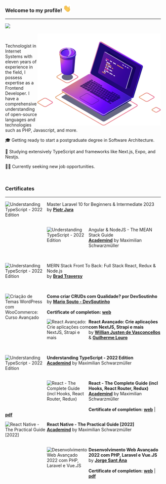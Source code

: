 ### Welcome to my profile! <img src="https://raw.githubusercontent.com/caiobarilli/caiobarilli/main/public/img/hand-illustration.gif" width="25px">

<hr>

<p align="left">
  <a href="https://gist.github.com/caiobarilli">
    <img src="https://img.shields.io/badge/Gists-100000?style=for-the-badge&logo=github&logoColor=white" />
  </a>
</p>

<img src="https://raw.githubusercontent.com/caiobarilli/caiobarilli/main/public/img/computer-illustration.png" min-width="400px" max-width="400px" width="400px" align="right" alt="Computador iuriCode">

<br/>

<p align="left">
Technologist in Internet Systems with eleven years of experience in the field, I possess expertise as a Frontend Developer. I have a comprehensive understanding of open-source languages and technologies such as PHP, Javascript, and more.
</p>

<p align="left">
  🎓 Getting ready to start a postgraduate degree in Software Architecture.
</p>

<p align="left">
  📖 Studying extensively TypeScript and frameworks like Next.js, Expo, and Nestjs.
</p>

<p align="left">
  🧑‍💼 Currently seeking new job opportunities.
</p>

<br/>

### Certificates

<hr>


[<img align="left" height="94px" width="135px" alt="Understanding TypeScript - 2022 Edition" src="https://img-c.udemycdn.com/course/240x135/2020278_e07c_8.jpg"/>](https://www.udemy.com/course/laravel-beginner-fundamentals/)
Master Laravel 10 for Beginners & Intermediate 2023 \
by [**Piotr Jura**](https://www.udemy.com/course/laravel-beginner-fundamentals/#instructor-1) \
\
<br/>


[<img align="left" height="94px" width="135px" alt="Understanding TypeScript - 2022 Edition" src="https://img-c.udemycdn.com/course/240x135/833442_b26e_5.jpg"/>](https://www.udemy.com/course/angular-2-and-nodejs-the-practical-guide/)
Angular & NodeJS - The MEAN Stack Guide \
[**Academind**](https://www.udemy.com/user/academind/) by Maximilian Schwarzmüller \
\
<br/>


[<img align="left" height="94px" width="135px" alt="Understanding TypeScript - 2022 Edition" src="https://img-c.udemycdn.com/course/240x135/1646980_23f7_3.jpg"/>](https://www.udemy.com/course/mern-stack-front-to-back/)
MERN Stack Front To Back: Full Stack React, Redux & Node.js \
by [**Brad Traversy**](https://www.udemy.com/course/mern-stack-front-to-back/#instructor-1)  \
\
<br/>


[<img align="left" height="94px" width="135px" alt="Criação de Temas WordPress com WooCommerce: Curso Avançado" src="https://hotmart.s3.amazonaws.com/product_pictures/4ace1b5f-58ac-4b8a-8ec2-223c8e0af6d2/fotoprincipal.jpg"/>](https://hotmart.com/pt-br/marketplace/produtos/como-criar-cruds-com-qualidade-por-devsoutinho)
**Como criar CRUDs com Qualidade? por DevSoutinho** \
 by [**Mario Souto - DevSoutinho**](https://hotmart.com/pt-br/marketplace/produtos/como-criar-cruds-com-qualidade-por-devsoutinho) \
\
<strong>Certificate of completion:</strong>
[**web**](https://crudcomqualidade.club.hotmart.com/public/user-certificate/8da138cf-3a93-4e91-b4ed-86bf63efb5e2/_)
<br/>


[<img align="left" height="94px" width="135px" alt="React Avançado: Crie aplicações com NextJS, Strapi e mais" src="https://img-b.udemycdn.com/course/240x135/3210857_1c0e.jpg"/>](https://www.udemy.com/course/react-avancado/)
**React Avançado: Crie aplicações com NextJS, Strapi e mais** \
by [**Willian Justen de Vasconcellos**](https://www.udemy.com/course/react-avancado/#instructor-1) & [**Guilherme Louro**](https://www.udemy.com/course/react-avancado/#instructor-2) \
\
<br/>

[<img align="left" height="94px" width="135px" alt="Understanding TypeScript - 2022 Edition" src="https://img-b.udemycdn.com/course/750x422/947098_02ec_2.jpg"/>](https://www.udemy.com/course/understanding-typescript/)
**Understanding TypeScript - 2022 Edition** \
[**Academind**](https://www.udemy.com/user/academind/) by Maximilian Schwarzmüller \
\
<br/>

[<img align="left" height="94px" width="135px" alt="React - The Complete Guide (incl Hooks, React Router, Redux)" src="https://img-b.udemycdn.com/course/240x135/1362070_b9a1_2.jpg"/>](https://www.udemy.com/course/react-the-complete-guide-incl-redux/)
**React - The Complete Guide (incl Hooks, React Router, Redux)** \
[**Academind**](https://www.udemy.com/user/academind/) by Maximilian Schwarzmüller \
\
<strong>Certificate of completion:</strong>
[**web**](https://www.udemy.com/certificate/UC-302fecd7-ea13-4180-923c-4698f5880c47/) |
[**pdf**](https://udemy-certificate.s3.amazonaws.com/pdf/UC-302fecd7-ea13-4180-923c-4698f5880c47.pdf)

[<img align="left" height="94px" width="135px" alt="React Native - The Practical Guide [2022]" src="https://img-c.udemycdn.com/course/240x135/1436092_2024_4.jpg"/>](https://www.udemy.com/course/react-native-the-practical-guide/)
**React Native - The Practical Guide [2022]** \
[**Academind**](https://www.udemy.com/user/academind/) by Maximilian Schwarzmüller \
\
<br/>

[<img align="left" height="94px" width="135px" alt="Desenvolvimento Web Avançado 2022 com PHP, Laravel e Vue.JS" src="https://img-b.udemycdn.com/course/750x422/3178182_ecf3.jpg"/>](https://www.udemy.com/course/curso-completo-do-desenvolvedor-laravel)
**Desenvolvimento Web Avançado 2022 com PHP, Laravel e Vue.JS** \
by [**Jorge Sant Ana**](https://www.udemy.com/user/jorgetadeusantanasilva/) \
\
<strong>Certificate of completion:</strong>
[**web**](https://www.udemy.com/certificate/UC-3b7bc85c-0413-4d31-8b30-226802c06c60/) |
[**pdf**](https://udemy-certificate.s3.amazonaws.com/pdf/UC-3b7bc85c-0413-4d31-8b30-226802c06c60.pdf)

